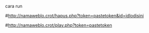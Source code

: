 cara run

#http://namaweblo.crot/hapus.php?token=pastetoken&id=idlodisini

#http://namaweblo.crot/play.php?token=pastetoken
